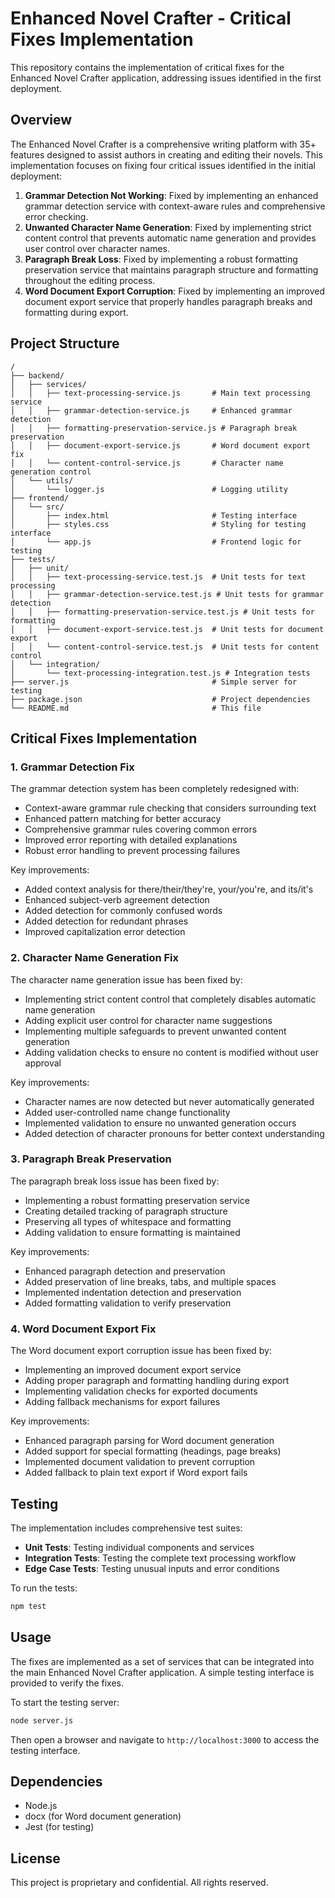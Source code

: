 # Enhanced Novel Crafter - Critical Fixes Implementation

This repository contains the implementation of critical fixes for the Enhanced Novel Crafter application, addressing issues identified in the first deployment.

## Overview

The Enhanced Novel Crafter is a comprehensive writing platform with 35+ features designed to assist authors in creating and editing their novels. This implementation focuses on fixing four critical issues identified in the initial deployment:

1. **Grammar Detection Not Working**: Fixed by implementing an enhanced grammar detection service with context-aware rules and comprehensive error checking.
2. **Unwanted Character Name Generation**: Fixed by implementing strict content control that prevents automatic name generation and provides user control over character names.
3. **Paragraph Break Loss**: Fixed by implementing a robust formatting preservation service that maintains paragraph structure and formatting throughout the editing process.
4. **Word Document Export Corruption**: Fixed by implementing an improved document export service that properly handles paragraph breaks and formatting during export.

## Project Structure

```
/
├── backend/
│   ├── services/
│   │   ├── text-processing-service.js       # Main text processing service
│   │   ├── grammar-detection-service.js     # Enhanced grammar detection
│   │   ├── formatting-preservation-service.js # Paragraph break preservation
│   │   ├── document-export-service.js       # Word document export fix
│   │   └── content-control-service.js       # Character name generation control
│   └── utils/
│       └── logger.js                        # Logging utility
├── frontend/
│   └── src/
│       ├── index.html                       # Testing interface
│       ├── styles.css                       # Styling for testing interface
│       └── app.js                           # Frontend logic for testing
├── tests/
│   ├── unit/
│   │   ├── text-processing-service.test.js  # Unit tests for text processing
│   │   ├── grammar-detection-service.test.js # Unit tests for grammar detection
│   │   ├── formatting-preservation-service.test.js # Unit tests for formatting
│   │   ├── document-export-service.test.js  # Unit tests for document export
│   │   └── content-control-service.test.js  # Unit tests for content control
│   └── integration/
│       └── text-processing-integration.test.js # Integration tests
├── server.js                                # Simple server for testing
├── package.json                             # Project dependencies
└── README.md                                # This file
```

## Critical Fixes Implementation

### 1. Grammar Detection Fix

The grammar detection system has been completely redesigned with:

- Context-aware grammar rule checking that considers surrounding text
- Enhanced pattern matching for better accuracy
- Comprehensive grammar rules covering common errors
- Improved error reporting with detailed explanations
- Robust error handling to prevent processing failures

Key improvements:
- Added context analysis for there/their/they're, your/you're, and its/it's
- Enhanced subject-verb agreement detection
- Added detection for commonly confused words
- Added detection for redundant phrases
- Improved capitalization error detection

### 2. Character Name Generation Fix

The character name generation issue has been fixed by:

- Implementing strict content control that completely disables automatic name generation
- Adding explicit user control for character name suggestions
- Implementing multiple safeguards to prevent unwanted content generation
- Adding validation checks to ensure no content is modified without user approval

Key improvements:
- Character names are now detected but never automatically generated
- Added user-controlled name change functionality
- Implemented validation to ensure no unwanted generation occurs
- Added detection of character pronouns for better context understanding

### 3. Paragraph Break Preservation

The paragraph break loss issue has been fixed by:

- Implementing a robust formatting preservation service
- Creating detailed tracking of paragraph structure
- Preserving all types of whitespace and formatting
- Adding validation to ensure formatting is maintained

Key improvements:
- Enhanced paragraph detection and preservation
- Added preservation of line breaks, tabs, and multiple spaces
- Implemented indentation detection and preservation
- Added formatting validation to verify preservation

### 4. Word Document Export Fix

The Word document export corruption issue has been fixed by:

- Implementing an improved document export service
- Adding proper paragraph and formatting handling during export
- Implementing validation checks for exported documents
- Adding fallback mechanisms for export failures

Key improvements:
- Enhanced paragraph parsing for Word document generation
- Added support for special formatting (headings, page breaks)
- Implemented document validation to prevent corruption
- Added fallback to plain text export if Word export fails

## Testing

The implementation includes comprehensive test suites:

- **Unit Tests**: Testing individual components and services
- **Integration Tests**: Testing the complete text processing workflow
- **Edge Case Tests**: Testing unusual inputs and error conditions

To run the tests:

```bash
npm test
```

## Usage

The fixes are implemented as a set of services that can be integrated into the main Enhanced Novel Crafter application. A simple testing interface is provided to verify the fixes.

To start the testing server:

```bash
node server.js
```

Then open a browser and navigate to `http://localhost:3000` to access the testing interface.

## Dependencies

- Node.js
- docx (for Word document generation)
- Jest (for testing)

## License

This project is proprietary and confidential. All rights reserved.